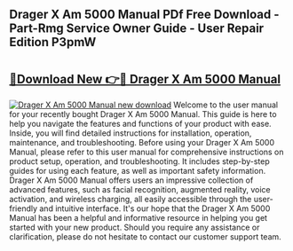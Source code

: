 ## Drager X Am 5000 Manual PDf Free Download - Part-Rmg Service Owner Guide - User Repair Edition P3pmW

# <h2><a href="http://bc44059.oget.top/?id=Drager+X+Am+5000+Manual">🔗Download New 👉🔴 Drager X Am 5000 Manual</a></h2>

[![Drager X Am 5000 Manual new download](https://i.imgur.com/5g1atiW.png)](http://bc44059.oget.top/?id=Drager+X+Am+5000+Manual)
Welcome to the user manual for your recently bought Drager X Am 5000 Manual. This guide is here to help you navigate the features and functions of your product with ease. Inside, you will find detailed instructions for installation, operation, maintenance, and troubleshooting. Before using your Drager X Am 5000 Manual, please refer to this user manual for comprehensive instructions on product setup, operation, and troubleshooting. It includes step-by-step guides for using each feature, as well as important safety information. Drager X Am 5000 Manual offers users an impressive collection of advanced features, such as facial recognition, augmented reality, voice activation, and wireless charging, all easily accessible through the user-friendly and intuitive interface. It's our hope that the Drager X Am 5000 Manual has been a helpful and informative resource in helping you get started with your new product. Should you require any assistance or clarification, please do not hesitate to contact our customer support team.
